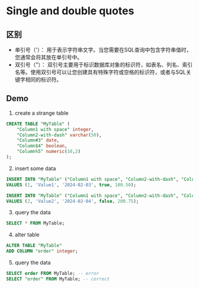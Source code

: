 # Single and double quotes

## 区别

- 单引号（'）： 用于表示字符串文字。当您需要在SQL查询中包含字符串值时，您通常会将其放在单引号中。
- 双引号（"）： 双引号主要用于标识数据库对象的标识符，如表名、列名、索引名等。使用双引号可以让您创建具有特殊字符或空格的标识符，或者与SQL关键字相同的标识符。

## Demo

1. create a strange table

```sql
CREATE TABLE "MyTable" (
    "Column1 with space" integer,
    "Column2-with-dash" varchar(50),
    "Column#3" date,
    "Column$4" boolean,
    "Column%5" numeric(10,2)
);
```

2. insert some data

```sql
INSERT INTO "MyTable" ("Column1 with space", "Column2-with-dash", "Column#3", "Column$4", "Column%5")
VALUES (1, 'Value1', '2024-02-03', true, 100.50);

INSERT INTO "MyTable" ("Column1 with space", "Column2-with-dash", "Column#3", "Column$4", "Column%5")
VALUES (2, 'Value2', '2024-02-04', false, 200.75);
```

3. query the data

```sql
SELECT * FROM MyTable;
```

4. alter table

```sql
ALTER TABLE "MyTable"
ADD COLUMN "order" integer;
```

5. query the data

```sql
SELECT order FROM MyTable; -- error
SELECT "order" FROM MyTable; -- correct
```
